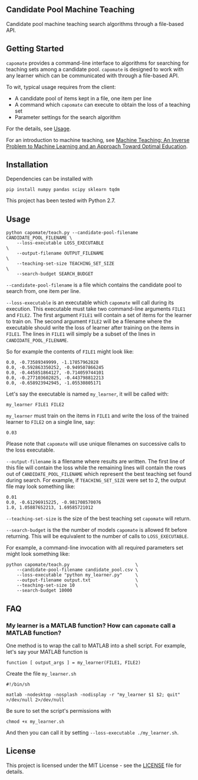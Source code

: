 ## Candidate Pool Machine Teaching

Candidate pool machine teaching search algorithms through a file-based
API.

## Getting Started

`capomate` provides a command-line interface to algorithms for
searching for teaching sets among a candidate pool. `capomate` is
designed to work with any learner which can be communicated with
through a file-based API.

To wit, typical usage requires from the client:

* A candidate pool of items kept in a file, one item per line
* A command which `capomate` can execute to obtain the loss of a teaching set
* Parameter settings for the search algorithm

For the details, see [Usage](#usage).

For an introduction to machine teaching,
see
[Machine Teaching: An Inverse Problem to Machine Learning and an Approach Toward Optimal Education](http://pages.cs.wisc.edu/~jerryzhu/pub/MachineTeachingAAAI15.pdf).

## Installation

Dependencies can be installed with

```
pip install numpy pandas scipy sklearn tqdm
```

This project has been tested with Python 2.7.

## Usage

    python capomate/teach.py --candidate-pool-filename CANDIDATE_POOL_FILENAME \
        --loss-executable LOSS_EXECUTABLE                                      \
        --output-filename OUTPUT_FILENAME                                      \
        --teaching-set-size TEACHING_SET_SIZE                                  \ 
        --search-budget SEARCH_BUDGET
`--candidate-pool-filename` is a file which contains the candidate pool to search from, one item per line.

`--loss-executable` is an executable which `capomate` will call during its execution. This executable must take two command-line arguments `FILE1` and `FILE2`. The first argument `FILE1` will contain a set of items for the learner to train on. The second argument `FILE2` will be a filename where the executable should write the loss of learner after training on the items in `FILE1`. The lines in `FILE1` will simply be a subset of the lines in `CANDIDATE_POOL_FILENAME`.

So for example the contents of `FILE1` might look like:

    0.0, -0.73589349999, -1.17857962828
    0.0, -0.592863350252, -0.949507866245
    0.0, -0.445851864127, -0.714059744101
    0.0, -0.277103602825, -0.443798812213
    0.0, -0.658923942945, -1.05530805171
Let's say the executable is named `my_learner`, it will be called with:

```my_learner FILE1 FILE2```

`my_learner` must train on the items in `FILE1` and write the loss of the trained learner to `FILE2` on a single line, say:

    0.03

Please note that `capomate` will use unique filenames on successive calls to the loss executable.

`--output-filename` is a filename where results are written. The first line of this file will contain the loss while the remaining lines will contain the rows out of `CANDIDATE_POOL_FILENAME` which represent the best teaching set found during search. For example, if `TEACHING_SET_SIZE` were set to 2, the output file may look something like:

    0.01
    0.0, -0.61296915225, -0.981708570076
    1.0, 1.05887652213, 1.69585721012

`--teaching-set-size` is the size of the best teaching set `capomate` will return.

`--search-budget` is the the number of models `capomate` is allowed fit before returning. This will be equivalent to the number of calls to `LOSS_EXECUTABLE`.

For example, a command-line invocation with all required parameters set might look something like:

    python capomate/teach.py                         \
        --candidate-pool-filename candidate_pool.csv \
        --loss-executable "python my_learner.py"     \
        --output-filename output.txt                 \
        --teaching-set-size 10                       \
        --search-budget 10000

## FAQ

### My learner is a MATLAB function? How can `capomate` call a MATLAB function?

One method is to wrap the call to MATLAB into a shell script. For example, let's say your MATLAB function is

    function [ output_args ] = my_learner(FILE1, FILE2)

Create the file `my_learner.sh`

    #!/bin/sh
    
    matlab -nodesktop -nosplash -nodisplay -r "my_learner $1 $2; quit" >/dev/null 2>/dev/null

Be sure to set the script's permissions with

    chmod +x my_learner.sh

And then you can call it by setting `--loss-executable ./my_learner.sh`.

## License

This project is licensed under the MIT License - see the [LICENSE](LICENSE) file for details.


